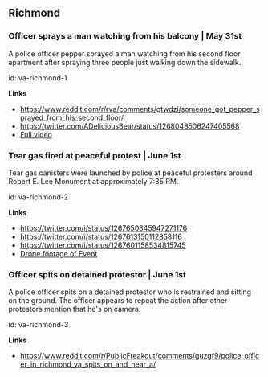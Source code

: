 ## Richmond

### Officer sprays a man watching from his balcony | May 31st

A police officer pepper sprayed a man watching from his second floor apartment after spraying three people just walking down the sidewalk.

id: va-richmond-1

**Links**

* https://www.reddit.com/r/rva/comments/gtwdzi/someone_got_pepper_sprayed_from_his_second_floor/
* https://twitter.com/ADeliciousBear/status/1268048506247405568
* [Full video](https://m.facebook.com/story.php?story_fbid=1123349158037544&id=100010874104187)

### Tear gas fired at peaceful protest | June 1st

Tear gas canisters were launched by police at peaceful protesters around Robert E. Lee Monument at approximately 7:35 PM.

id: va-richmond-2

**Links**

* https://twitter.com/i/status/1267650345947271176
* https://twitter.com/i/status/1267613150112858116
* https://twitter.com/i/status/1267601158534815745
* [Drone footage of Event](https://www.youtube.com/watch?v=LG_HMghyQZc)

### Officer spits on detained protestor | June 1st

A police officer spits on a detained protestor who is restrained and sitting on the ground. The officer appears to repeat the action after other protestors mention that he's on camera.

id: va-richmond-3

**Links**

* https://www.reddit.com/r/PublicFreakout/comments/guzgf9/police_officer_in_richmond_va_spits_on_and_near_a/
